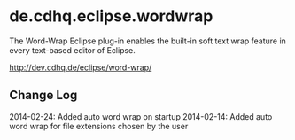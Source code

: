 de.cdhq.eclipse.wordwrap
========================

The Word-Wrap Eclipse plug-in enables the built-in soft text wrap feature in every text-based editor of Eclipse.

http://dev.cdhq.de/eclipse/word-wrap/

Change Log
----------
2014-02-24: Added auto word wrap on startup
2014-02-14: Added auto word wrap for file extensions chosen by the user